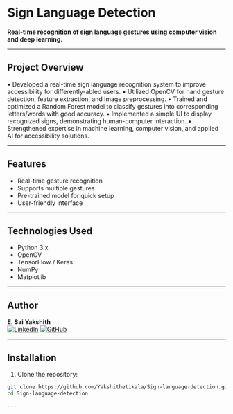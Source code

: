 # Sign Language Detection

**Real-time recognition of sign language gestures using computer vision and deep learning.**

---


## Project Overview
• Developed a real-time sign language recognition system to improve accessibility for differently-abled users.
• Utilized OpenCV for hand gesture detection, feature extraction, and image preprocessing.
• Trained and optimized a Random Forest model to classify gestures into corresponding letters/words with good
accuracy.
• Implemented a simple UI to display recognized signs, demonstrating human-computer interaction.
• Strengthened expertise in machine learning, computer vision, and applied AI for accessibility solutions.

---

## Features
- Real-time gesture recognition
- Supports multiple gestures
- Pre-trained model for quick setup
- User-friendly interface

---

## Technologies Used
- Python 3.x
- OpenCV
- TensorFlow / Keras
- NumPy
- Matplotlib

---
## Author
**E. Sai Yakshith**  
[![LinkedIn](https://img.shields.io/badge/LinkedIn-Yakshith-blue?logo=linkedin)](https://www.linkedin.com/in/yakshithetikala)
[![GitHub](https://img.shields.io/badge/GitHub-Yakshith-black?logo=github)](https://github.com/Yakshithetikala)

---

## Installation

1. Clone the repository:

```bash
git clone https://github.com/Yakshithetikala/Sign-language-detection.git
cd Sign-language-detection

---




